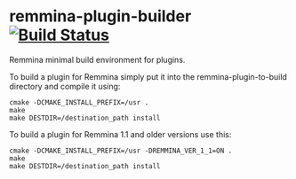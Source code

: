 remmina-plugin-builder [![Build Status](https://travis-ci.org/muflone/remmina-plugin-builder.svg?branch=master)](https://travis-ci.org/muflone/remmina-plugin-builder)
======================

Remmina minimal build environment for plugins.

To build a plugin for Remmina simply put it into the remmina-plugin-to-build directory
and compile it using:

    cmake -DCMAKE_INSTALL_PREFIX=/usr .
    make
    make DESTDIR=/destination_path install

To build a plugin for Remmina 1.1 and older versions use this:

    cmake -DCMAKE_INSTALL_PREFIX=/usr -DREMMINA_VER_1_1=ON .
    make
    make DESTDIR=/destination_path install
